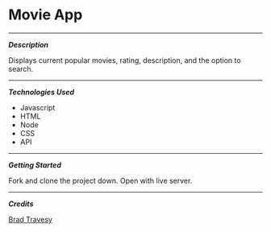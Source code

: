 # Movie App


---

**_Description_**

Displays current popular movies, rating, description, and the option to search.

---

**_Technologies Used_**

- Javascript
- HTML
- Node
- CSS
- API

---

**_Getting Started_**

Fork and clone the project down. Open with live server.

---

**_Credits_**

[Brad Travesy](udemy.com)
